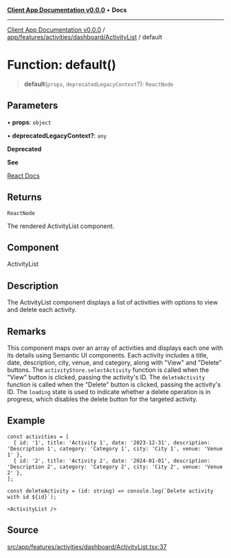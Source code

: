 [**Client App Documentation v0.0.0**](../../../../../../README.md) • **Docs**

***

[Client App Documentation v0.0.0](../../../../../../README.md) / [app/features/activities/dashboard/ActivityList](../README.md) / default

# Function: default()

> **default**(`props`, `deprecatedLegacyContext`?): `ReactNode`

## Parameters

• **props**: `object`

• **deprecatedLegacyContext?**: `any`

**Deprecated**

**See**

[React Docs](https://legacy.reactjs.org/docs/legacy-context.html#referencing-context-in-lifecycle-methods)

## Returns

`ReactNode`

The rendered ActivityList component.

## Component

ActivityList

## Description

The ActivityList component displays a list of activities with options to view and delete each activity.

## Remarks

This component maps over an array of activities and displays each one with its details using Semantic UI components.
Each activity includes a title, date, description, city, venue, and category, along with "View" and "Delete" buttons.
The `activityStore.selectActivity` function is called when the "View" button is clicked, passing the activity's ID.
The `deleteActivity` function is called when the "Delete" button is clicked, passing the activity's ID.
The `loading` state is used to indicate whether a delete operation is in progress, which disables the delete button for the targeted activity.

## Example

```tsx
const activities = [
  { id: '1', title: 'Activity 1', date: '2023-12-31', description: 'Description 1', category: 'Category 1', city: 'City 1', venue: 'Venue 1' },
  { id: '2', title: 'Activity 2', date: '2024-01-01', description: 'Description 2', category: 'Category 2', city: 'City 2', venue: 'Venue 2' },
];

const deleteActivity = (id: string) => console.log(`Delete activity with id ${id}`);

<ActivityList />
```

## Source

[src/app/features/activities/dashboard/ActivityList.tsx:37](https://github.com/jimmykurian/Reactivities/blob/ab68919949da6f10746423fc739292afd2dfa6f7/client-app/src/app/features/activities/dashboard/ActivityList.tsx#L37)
